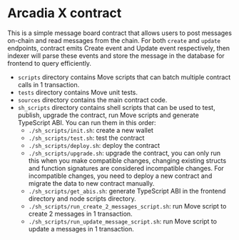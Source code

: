 # Arcadia X contract

This is a simple message board contract that allows users to post messages on-chain and read messages from the chain. For both `create` and `update` endpoints, contract emits Create event and Update event respectively, then indexer will parse these events and store the message in the database for frontend to query efficiently.

- `scripts` directory contains Move scripts that can batch multiple contract calls in 1 transaction.
- `tests` directory contains Move unit tests.
- `sources` directory contains the main contract code.
- `sh_scripts` directory contains shell scripts that can be used to test, publish, upgrade the contract, run Move scripts and generate TypeScript ABI. You can run them in this order:
  - `./sh_scripts/init.sh`: create a new wallet
  - `./sh_scripts/test.sh`: test the contract
  - `./sh_scripts/deploy.sh`: deploy the contract
  - `./sh_scripts/upgrade.sh`: upgrade the contract, you can only run this when you make compatible changes, changing existing structs and function signatures are considered incompatible changes. For incompatible changes, you need to deploy a new contract and migrate the data to new contract manually.
  - `./sh_scripts/get_abis.sh`: generate TypeScript ABI in the frontend directory and node scripts directory.
  - `./sh_scripts/run_create_2_messages_script.sh`: run Move script to create 2 messages in 1 transaction.
  - `./sh_scripts/run_update_message_script.sh`: run Move script to update a messages in 1 transaction.
